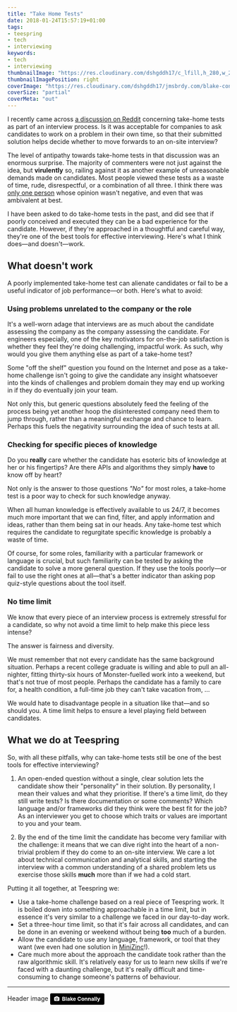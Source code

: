 ```yaml
---
title: "Take Home Tests"
date: 2018-01-24T15:57:19+01:00
tags:
- teespring
- tech
- interviewing
keywords:
- tech
- interviewing
thumbnailImage: "https://res.cloudinary.com/dshgddh17/c_lfill,h_280,w_280/jmsbrdy.com/CV_alan_sugar.jpg"
thumbnailImagePosition: right
coverImage: "https://res.cloudinary.com/dshgddh17/jmsbrdy.com/blake-connally-373084.jpg"
coverSize: "partial"
coverMeta: "out"
---
```


I recently came across [a discussion on Reddit](https://www.reddit.com/r/cscareerquestions/comments/7rdogv/dont_do_the_long_take_home_assignments_like/) concerning take-home tests as part of an interview process. Is it was acceptable for companies to ask candidates to work on a problem in their own time, so that their submitted solution helps decide whether to move forwards to an on-site interview?

The level of antipathy towards take-home tests in that discussion was an enormous surprise. The majority of commenters were not just against the idea, but **virulently** so, railing against it as another example of unreasonable demands made on candidates. Most people viewed these tests as a waste of time, rude, disrespectful, or a combination of all three. I think there was [only one person](https://www.reddit.com/r/cscareerquestions/comments/7rdogv/dont_do_the_long_take_home_assignments_like/dsw9cmk/) whose opinion wasn't negative, and even that was ambivalent at best.

I have been asked to do take-home tests in the past, and did see that if poorly conceived and executed they can be a bad experience for the candidate. However, if they're approached in a thoughtful and careful way, they're one of the best tools for effective interviewing. Here's what I think does—and doesn't—work.

<!--more-->

## What doesn't work
A poorly implemented take-home test can alienate candidates or fail to be a useful indicator of job performance—or both. Here's what to avoid:

### Using problems unrelated to the company or the role
It's a well-worn adage that interviews are as much about the candidate assessing the company as the company assessing the candidate. For engineers especially, one of the key motivators for on-the-job satisfaction is whether they feel they're doing challenging, impactful work. As such, why would you give them anything else as part of a take-home test?

Some "off the shelf" question you found on the Internet and pose as a take-home challenge isn't going to give the candidate any insight whatsoever into the kinds of challenges and problem domain they may end up working in if they do eventually join your team.

Not only this, but generic questions absolutely feed the feeling of the process being yet another hoop the disinterested company need them to jump through, rather than a meaningful exchange and chance to learn. Perhaps this fuels the negativity surrounding the idea of such tests at all.

### Checking for specific pieces of knowledge
Do you **really** care whether the candidate has esoteric bits of knowledge at her or his fingertips? Are there APIs and algorithms they simply **have** to know off by heart?

Not only is the answer to those questions _"No"_ for most roles, a take-home test is a poor way to check for such knowledge anyway.

When all human knowledge is effectively available to us 24/7, it becomes much more important that we can find, filter, and apply information and ideas, rather than them being sat in our heads. Any take-home test which requires the candidate to regurgitate specific knowledge is probably a waste of time.

Of course, for some roles, familiarity with a particular framework or language is crucial, but such familiarity can be tested by asking the candidate to solve a more general question. If they use the tools poorly—or fail to use the right ones at all—that's a better indicator than asking pop quiz-style questions about the tool itself.

### No time limit
We know that every piece of an interview process is extremely stressful for a candidate, so why not avoid a time limit to help make this piece less intense?

The answer is fairness and diversity.

We must remember that not every candidate has the same background situation. Perhaps a recent college graduate is willing and able to pull an all-nighter, fitting thirty-six hours of Monster-fuelled work into a weekend, but that's not true of most people. Perhaps the candidate has a family to care for, a health condition, a full-time job they can't take vacation from, …

We would hate to disadvantage people in a situation like that—and so should you. A time limit helps to ensure a level playing field between candidates.

## What we do at Teespring

So, with all these pitfalls, why can take-home tests still be one of the best tools for effective interviewing?

1. An open-ended question without a single, clear solution lets the candidate show their "personality" in their solution. By personality, I mean their values and what they prioritise. If there's a time limit, do they still write tests? Is there documentation or some comments? Which language and/or frameworks did they think were the best fit for the job? As an interviewer you get to choose which traits or values are important to you and your team.

1. By the end of the time limit the candidate has become very familiar with the challenge: it means that we can dive right into the heart of a non-trivial problem if they do come to an on-site interview.  We care a lot about technical communication and analytical skills, and starting the interview with a common understanding of a shared problem lets us exercise those skills **much** more than if we had a cold start.

Putting it all together, at Teespring we:

* Use a take-home challenge based on a real piece of Teespring work. It is boiled down into something approachable in a time limit, but in essence it's very similar to a challenge we faced in our day-to-day work.
* Set a three-hour time limit, so that it's fair across all candidates, and can be done in an evening or weekend without being **too** much of a burden.
* Allow the candidate to use any language, framework, or tool that they want (we even had one solution in [MiniZinc](http://www.minizinc.org/)!).
* Care much more about the approach the candidate took rather than the raw algorithmic skill. It's relatively easy for us to learn new skills if we're faced with a daunting challenge, but it's really difficult and time-consuming to change someone's patterns of behaviour.

--- 

Header image <a style="background-color:black;color:white;text-decoration:none;padding:4px 6px;font-family:-apple-system, BlinkMacSystemFont, &quot;San Francisco&quot;, &quot;Helvetica Neue&quot;, Helvetica, Ubuntu, Roboto, Noto, &quot;Segoe UI&quot;, Arial, sans-serif;font-size:12px;font-weight:bold;line-height:1.2;display:inline-block;border-radius:3px;" href="https://unsplash.com/@blakeconnally?utm_medium=referral&amp;utm_campaign=photographer-credit&amp;utm_content=creditBadge" target="_blank" rel="noopener noreferrer" title="Download free do whatever you want high-resolution photos from Blake Connally"><span style="display:inline-block;padding:2px 3px;"><svg xmlns="http://www.w3.org/2000/svg" style="height:12px;width:auto;position:relative;vertical-align:middle;top:-1px;fill:white;" viewBox="0 0 32 32"><title>unsplash-logo</title><path d="M20.8 18.1c0 2.7-2.2 4.8-4.8 4.8s-4.8-2.1-4.8-4.8c0-2.7 2.2-4.8 4.8-4.8 2.7.1 4.8 2.2 4.8 4.8zm11.2-7.4v14.9c0 2.3-1.9 4.3-4.3 4.3h-23.4c-2.4 0-4.3-1.9-4.3-4.3v-15c0-2.3 1.9-4.3 4.3-4.3h3.7l.8-2.3c.4-1.1 1.7-2 2.9-2h8.6c1.2 0 2.5.9 2.9 2l.8 2.4h3.7c2.4 0 4.3 1.9 4.3 4.3zm-8.6 7.5c0-4.1-3.3-7.5-7.5-7.5-4.1 0-7.5 3.4-7.5 7.5s3.3 7.5 7.5 7.5c4.2-.1 7.5-3.4 7.5-7.5z"></path></svg></span><span style="display:inline-block;padding:2px 3px;">Blake Connally</span></a>
